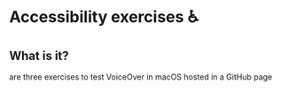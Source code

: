 # Accessibility exercises ♿️

## What is it?

are three exercises to test VoiceOver in macOS hosted in a GitHub page
